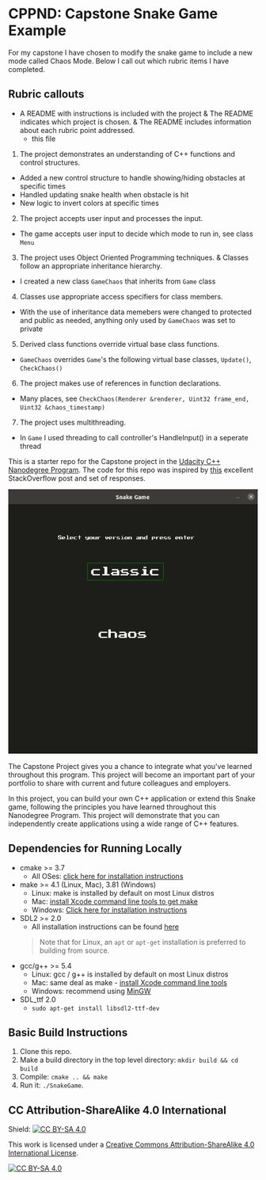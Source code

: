 # CPPND: Capstone Snake Game Example

For my capstone I have chosen to modify the snake game to include a new mode called Chaos Mode. Below I call out which rubric items I have completed.

## Rubric callouts 
- A README with instructions is included with the project & The README indicates which project is chosen. & The README includes information about each rubric point addressed. 
  - this file
1. The project demonstrates an understanding of C++ functions and control structures.
  - Added a new control structure to handle showing/hiding obstacles at specific times
  - Handled updating snake health when obstacle is hit 
  - New logic to invert colors at specific times
2. The project accepts user input and processes the input.
  - The game accepts user input to decide which mode to run in, see class `Menu`
3. The project uses Object Oriented Programming techniques. & Classes follow an appropriate inheritance hierarchy.
  - I created a new class `GameChaos` that inherits from `Game` class
4. Classes use appropriate access specifiers for class members.
  - With the use of inheritance data memebers were changed to protected and public as needed, anything only used by `GameChaos` was set to private
5. Derived class functions override virtual base class functions.
  - `GameChaos` overrides `Game`'s the following virtual base classes, `Update()`, `CheckChaos()`
6. The project makes use of references in function declarations.
  - Many places, see `CheckChaos(Renderer &renderer, Uint32 frame_end, Uint32 &chaos_timestamp)`
7. The project uses multithreading.
  - In `Game` I used threading to call controller's HandleInput() in a seperate thread 

This is a starter repo for the Capstone project in the [Udacity C++ Nanodegree Program](https://www.udacity.com/course/c-plus-plus-nanodegree--nd213). The code for this repo was inspired by [this](https://codereview.stackexchange.com/questions/212296/snake-game-in-c-with-sdl) excellent StackOverflow post and set of responses.

<img src="snake_game.gif"/>

The Capstone Project gives you a chance to integrate what you've learned throughout this program. This project will become an important part of your portfolio to share with current and future colleagues and employers.

In this project, you can build your own C++ application or extend this Snake game, following the principles you have learned throughout this Nanodegree Program. This project will demonstrate that you can independently create applications using a wide range of C++ features.

## Dependencies for Running Locally
* cmake >= 3.7
  * All OSes: [click here for installation instructions](https://cmake.org/install/)
* make >= 4.1 (Linux, Mac), 3.81 (Windows)
  * Linux: make is installed by default on most Linux distros
  * Mac: [install Xcode command line tools to get make](https://developer.apple.com/xcode/features/)
  * Windows: [Click here for installation instructions](http://gnuwin32.sourceforge.net/packages/make.htm)
* SDL2 >= 2.0
  * All installation instructions can be found [here](https://wiki.libsdl.org/Installation)
  >Note that for Linux, an `apt` or `apt-get` installation is preferred to building from source. 
* gcc/g++ >= 5.4
  * Linux: gcc / g++ is installed by default on most Linux distros
  * Mac: same deal as make - [install Xcode command line tools](https://developer.apple.com/xcode/features/)
  * Windows: recommend using [MinGW](http://www.mingw.org/)
* SDL_ttf 2.0 
  * `sudo apt-get install libsdl2-ttf-dev`
## Basic Build Instructions

1. Clone this repo.
2. Make a build directory in the top level directory: `mkdir build && cd build`
3. Compile: `cmake .. && make`
4. Run it: `./SnakeGame`.


## CC Attribution-ShareAlike 4.0 International


Shield: [![CC BY-SA 4.0][cc-by-sa-shield]][cc-by-sa]

This work is licensed under a
[Creative Commons Attribution-ShareAlike 4.0 International License][cc-by-sa].

[![CC BY-SA 4.0][cc-by-sa-image]][cc-by-sa]

[cc-by-sa]: http://creativecommons.org/licenses/by-sa/4.0/
[cc-by-sa-image]: https://licensebuttons.net/l/by-sa/4.0/88x31.png
[cc-by-sa-shield]: https://img.shields.io/badge/License-CC%20BY--SA%204.0-lightgrey.svg
